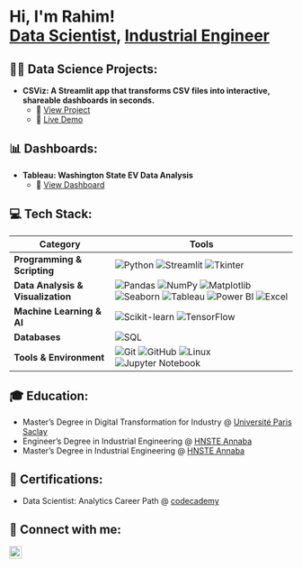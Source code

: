 <h1>Hi, I'm Rahim! <br/><a href="https://www.linkedin.com/in/abderahim-redouane-a6a9bb202/">Data Scientist</a>, <a href="https://www.linkedin.com/in/abderahim-redouane-a6a9bb202/">Industrial Engineer</a></h1>

<h2>👨‍💻 Data Science Projects:</h2>

- <b>CSViz: A Streamlit app that transforms CSV files into interactive, shareable dashboards in seconds.</b>
  - 🔗 [View Project](https://github.com/abderahimred/csviz1)
  - 🔗 [Live Demo](https://csvizapp.streamlit.app/)

<h2>📊 Dashboards:</h2>

- <b>Tableau: Washington State EV Data Analysis</b>
  - 🔗 [View Dashboard](https://public.tableau.com/app/profile/abderahim.redouane/viz/WashingtonStateEVDataAnalysis/Dashboard12)

<h2>💻 Tech Stack:</h2>

| Category           | Tools |
|--------------------|-------|
| **Programming & Scripting** | ![Python](https://img.shields.io/badge/-Python-000?&logo=python) ![Streamlit](https://img.shields.io/badge/-Streamlit-000?&logo=streamlit) ![Tkinter](https://img.shields.io/badge/-Tkinter-000) |
| **Data Analysis & Visualization** | ![Pandas](https://img.shields.io/badge/-Pandas-000?&logo=pandas) ![NumPy](https://img.shields.io/badge/-NumPy-000?&logo=numpy) ![Matplotlib](https://img.shields.io/badge/-Matplotlib-000) ![Seaborn](https://img.shields.io/badge/-Seaborn-000) ![Tableau](https://img.shields.io/badge/-Tableau-000?&logo=tableau) ![Power BI](https://img.shields.io/badge/-PowerBI-000?&logo=powerbi) ![Excel](https://img.shields.io/badge/-Excel-000?&logo=microsoftexcel) |
| **Machine Learning & AI** | ![Scikit-learn](https://img.shields.io/badge/-Scikit--learn-000?&logo=scikitlearn) ![TensorFlow](https://img.shields.io/badge/-TensorFlow-000?&logo=tensorflow) |
| **Databases** | ![SQL](https://img.shields.io/badge/-SQL-000?&logo=sqlite) |
| **Tools & Environment** | ![Git](https://img.shields.io/badge/-Git-000?&logo=git) ![GitHub](https://img.shields.io/badge/-GitHub-000?&logo=github) ![Linux](https://img.shields.io/badge/-Linux-000?&logo=linux) ![Jupyter Notebook](https://img.shields.io/badge/-Jupyter-000?&logo=jupyter) |


<h2>🎓 Education:</h2>

- Master’s Degree in Digital Transformation for Industry @ <a href="https://www.universite-paris-saclay.fr/">Université Paris Saclay</a>
- Engineer’s Degree in Industrial Engineering @ <a href="https://ensti-annaba.dz/">HNSTE Annaba</a>
- Master’s Degree in Industrial Engineering @ <a href="https://ensti-annaba.dz/">HNSTE Annaba</a>

<h2>📜 Certifications:</h2>

- Data Scientist: Analytics Career Path @ <a href="https://www.codecademy.com/profiles/r1him/certificates/7dec503730a448c8b22bb251ada403f3">codecademy</a>

<h2> 🤳 Connect with me:</h2>

[<img align="left" alt="JoshMadakor | LinkedIn" width="22px" src="https://cdn.jsdelivr.net/npm/simple-icons@v3/icons/linkedin.svg" />][linkedin]



[linkedin]: https://www.linkedin.com/in/abderahim-redouane-a6a9bb202/


